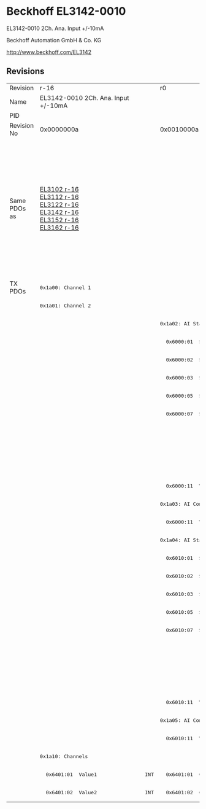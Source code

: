# Beckhoff EL3142-0010

EL3142-0010 2Ch. Ana. Input +/-10mA

Beckhoff Automation GmbH & Co. KG

http://www.beckhoff.com/EL3142

## Revisions
<table>
<tr >
<td>Revision</td>
<td><div class="foo">r-16</div></td>
<td><div class="foo">r0</div></td>
<td><div class="foo">r1</div></td>
<td><div class="foo">r2</div></td>
<td><div class="foo">r3</div></td>
<td><div class="foo">r4</div></td>
<td><div class="foo">r5</div></td>
</tr>
<tr >
<td>Name</td>
<td><div class="foo">EL3142-0010 2Ch. Ana. Input +/-10mA</div></td>
<td colspan=6 align="center"><div class="foo">EL3142-0010 2Ch. Ana Input +/-10mA</div></td>
</tr>
<tr >
<td>PID</td>
<td colspan=7 align="center"><div class="foo">0x0c463052</div></td>
</tr>
<tr >
<td>Revision No</td>
<td><div class="foo">0x0000000a</div></td>
<td><div class="foo">0x0010000a</div></td>
<td><div class="foo">0x0011000a</div></td>
<td><div class="foo">0x0012000a</div></td>
<td><div class="foo">0x0013000a</div></td>
<td><div class="foo">0x0014000a</div></td>
<td><div class="foo">0x0015000a</div></td>
</tr>
<tr >
<td>Same PDOs as</td>
<td><div class="foo"><a href="EL3102">EL3102 r-16</a><br/><a href="EL3112">EL3112 r-16</a><br/><a href="EL3122">EL3122 r-16</a><br/><a href="EL3142">EL3142 r-16</a><br/><a href="EL3152">EL3152 r-16</a><br/><a href="EL3162">EL3162 r-16</a></div></td>
<td colspan=4 align="center"><div class="foo"><a href="EL3102">EL3102 r0</a><br/><a href="EL3102">EL3102 r1</a><br/><a href="EL3102">EL3102 r2</a><br/><a href="EL3112">EL3112 r0</a><br/><a href="EL3112">EL3112 r1</a><br/><a href="EL3112">EL3112 r2</a><br/><a href="EL3122">EL3122 r0</a><br/><a href="EL3122">EL3122 r1</a><br/><a href="EL3122">EL3122 r2</a><br/><a href="EL3142">EL3142 r0</a><br/><a href="EL3142">EL3142 r1</a><br/><a href="EL3142">EL3142 r2</a><br/><a href="EL3152">EL3152 r0</a><br/><a href="EL3152">EL3152 r1</a><br/><a href="EL3152">EL3152 r2</a><br/><a href="EL3162">EL3162 r0</a><br/><a href="EL3162">EL3162 r1</a><br/><a href="EL3162">EL3162 r2</a></div></td>
<td colspan=2 align="center"><div class="foo"><a href="EL3112">EL3112 r3</a><br/><a href="EL3112-0011">EL3112-0011 r0</a><br/><a href="EL3122">EL3122 r3</a><br/><a href="EL3142">EL3142 r3</a><br/><a href="EL3152">EL3152 r3</a><br/><a href="EL3162">EL3162 r3</a></div></td>
</tr>
<tr class="txpdo pdosection">
<td rowspan=29 valign=top>TX PDOs</td>
<td colspan=7 align="left"><pre>0x1a00: Channel 1</pre></td>
<td></td>
</tr>
<tr class="txpdo pdosection">
<td colspan=7 align="left"><pre>0x1a01: Channel 2</pre></td>
</tr>
<tr class="txpdo pdosection">
<td></td>
<td colspan=6 align="left"><pre>0x1a02: AI Standard Channel 1</pre></td>
</tr>
<tr class="txpdo">
<td></td>
<td colspan=6 align="left"><pre>  0x6000:01  Status__Underrange    BOOL</pre></td>
</tr>
<tr class="txpdo">
<td></td>
<td colspan=6 align="left"><pre>  0x6000:02  Status__Overrange     BOOL</pre></td>
</tr>
<tr class="txpdo">
<td></td>
<td colspan=6 align="left"><pre>  0x6000:03  Status__Limit 1       BIT2</pre></td>
</tr>
<tr class="txpdo">
<td></td>
<td colspan=6 align="left"><pre>  0x6000:05  Status__Limit 2       BIT2</pre></td>
</tr>
<tr class="txpdo">
<td></td>
<td colspan=6 align="left"><pre>  0x6000:07  Status__Error         BOOL</pre></td>
</tr>
<tr class="txpdo">
<td colspan=5 align="left"></td>
<td colspan=2 align="left"><pre>  0x6000:0e  Status__Sync error    BOOL</pre></td>
</tr>
<tr class="txpdo">
<td colspan=5 align="left"></td>
<td colspan=2 align="left"><pre>  0x6000:0f  Status__TxPDO State   BOOL</pre></td>
</tr>
<tr class="txpdo">
<td colspan=5 align="left"></td>
<td colspan=2 align="left"><pre>  0x6000:10  Status__TxPDO Toggle  BOOL</pre></td>
</tr>
<tr class="txpdo">
<td></td>
<td colspan=6 align="left"><pre>  0x6000:11  Value                 INT</pre></td>
</tr>
<tr class="txpdo pdosection">
<td></td>
<td colspan=6 align="left"><pre>0x1a03: AI Compact Channel 1</pre></td>
</tr>
<tr class="txpdo">
<td></td>
<td colspan=6 align="left"><pre>  0x6000:11  Value                 INT</pre></td>
</tr>
<tr class="txpdo pdosection">
<td></td>
<td colspan=6 align="left"><pre>0x1a04: AI Standard Channel 2</pre></td>
</tr>
<tr class="txpdo">
<td></td>
<td colspan=6 align="left"><pre>  0x6010:01  Status__Underrange    BOOL</pre></td>
</tr>
<tr class="txpdo">
<td></td>
<td colspan=6 align="left"><pre>  0x6010:02  Status__Overrange     BOOL</pre></td>
</tr>
<tr class="txpdo">
<td></td>
<td colspan=6 align="left"><pre>  0x6010:03  Status__Limit 1       BIT2</pre></td>
</tr>
<tr class="txpdo">
<td></td>
<td colspan=6 align="left"><pre>  0x6010:05  Status__Limit 2       BIT2</pre></td>
</tr>
<tr class="txpdo">
<td></td>
<td colspan=6 align="left"><pre>  0x6010:07  Status__Error         BOOL</pre></td>
</tr>
<tr class="txpdo">
<td colspan=5 align="left"></td>
<td colspan=2 align="left"><pre>  0x6010:0e  Status__Sync error    BOOL</pre></td>
</tr>
<tr class="txpdo">
<td colspan=5 align="left"></td>
<td colspan=2 align="left"><pre>  0x6010:0f  Status__TxPDO State   BOOL</pre></td>
</tr>
<tr class="txpdo">
<td colspan=5 align="left"></td>
<td colspan=2 align="left"><pre>  0x6010:10  Status__TxPDO Toggle  BOOL</pre></td>
</tr>
<tr class="txpdo">
<td></td>
<td colspan=6 align="left"><pre>  0x6010:11  Value                 INT</pre></td>
</tr>
<tr class="txpdo pdosection">
<td></td>
<td colspan=6 align="left"><pre>0x1a05: AI Compact Channel 2</pre></td>
</tr>
<tr class="txpdo">
<td></td>
<td colspan=6 align="left"><pre>  0x6010:11  Value                 INT</pre></td>
</tr>
<tr class="txpdo pdosection">
<td colspan=7 align="left"><pre>0x1a10: Channels</pre></td>
</tr>
<tr class="txpdo">
<td><pre>  0x6401:01  Value1                INT</pre></td>
<td colspan=4 align="left"><pre>  0x6401:01  Channel 1             INT</pre></td>
<td colspan=2 align="left"></td>
</tr>
<tr class="txpdo">
<td><pre>  0x6401:02  Value2                INT</pre></td>
<td colspan=4 align="left"><pre>  0x6401:02  Channel 2             INT</pre></td>
<td colspan=2 align="left"></td>
</tr>
</table>
